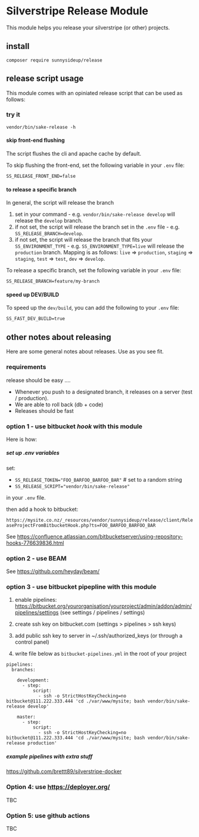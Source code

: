 # Silverstripe Release Module

This module helps you release your silverstripe (or other) projects.

## install

`composer require sunnysideup/release`

## release script usage

This module comes with an opiniated release script that can be used as follows:

### try it

```shell
vendor/bin/sake-release -h
```

#### skip front-end flushing

The script flushes the cli and apache cache by default.

To skip flushing the front-end, set the following variable in your `.env` file:

```.env
SS_RELEASE_FRONT_END=false
```

#### to release a specific branch

In general, the script will release the branch

1. set in your command - e.g. `vendor/bin/sake-release develop` will release the `develop` branch.
2. if not set, the script will release the branch set in the `.env` file - e.g. `SS_RELEASE_BRANCH=develop`.
3. if not set, the script will release the branch that fits your `SS_ENVIRONMENT_TYPE` - e.g. `SS_ENVIRONMENT_TYPE=live` will release the `production` branch. Mapping is as follows: `live` => `production`, `staging` => `staging`, `test` => `test`, `dev` => `develop`.

To release a specific branch, set the following variable in your `.env` file:

```.env
SS_RELEASE_BRANCH=feature/my-branch
```

#### speed up DEV/BUILD

To speed up the `dev/build`, you can add the following to your `.env` file:

```.env
SS_FAST_DEV_BUILD=true
```

## other notes about releasing

Here are some general notes about releases. Use as you see fit.

### requirements

release should be easy ....

- Whenever you push to a designated branch, it releases on a server (test / production).
- We are able to roll back (db + code)
- Releases should be fast

### option 1 - use bitbucket _hook_ with this module

Here is how:

##### set up .env variables

set:

- `SS_RELEASE_TOKEN="FOO_BARFOO_BARFOO_BAR"` # set to a random string
- `SS_RELEASE_SCRIPT="vendor/bin/sake-release"`

in your `.env` file.

then add a hook to bitbucket:

`https://mysite.co.nz/_resources/vendor/sunnysideup/release/client/ReleaseProjectFromBitbucketHook.php?ts=FOO_BARFOO_BARFOO_BAR`

See <https://confluence.atlassian.com/bitbucketserver/using-repository-hooks-776639836.html>

### option 2 - use BEAM

See <https://github.com/heyday/beam/>

### option 3 - use bitbucket pipepline with this module

1. enable pipelines: <https://bitbucket.org/yourorganisation/yourproject/admin/addon/admin/pipelines/settings> (see settings / pipelines / settings)

2. create ssh key on bitbucket.com (settings > pipelines > ssh keys)

3. add public ssh key to server in ~/.ssh/authorized_keys (or through a control panel)

4. write file below as `bitbucket-pipelines.yml` in the root of your project

```shell
pipelines:
  branches:

    development:
      - step:
          script:
            - ssh -o StrictHostKeyChecking=no bitbucket@111.222.333.444 'cd ./var/www/mysite; bash vendor/bin/sake-release develop'

    master:
      - step:
          script:
            - ssh -o StrictHostKeyChecking=no bitbucket@111.222.333.444 'cd ./var/www/mysite; bash vendor/bin/sake-release production'

```

##### example pipelines with extra stuff

<https://github.com/brettt89/silverstripe-docker>

### Option 4: use <https://deployer.org/>

TBC

### Option 5: use github actions

TBC
